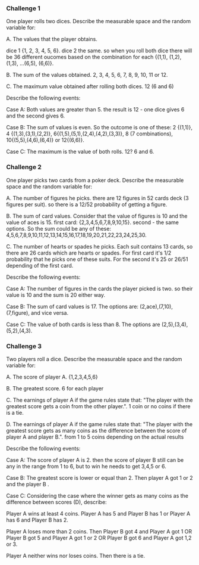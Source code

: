 ### Challenge 1

One player rolls two dices. Describe the measurable space and the random variable for:

A. The values that the player obtains.

dice 1 {1, 2, 3, 4, 5, 6}.
dice 2 the same.
so when you roll both dice there will be 36 different oucomes based on the combination for each {(1,1), (1,2), (1,3), ...(6,5), (6,6)}.

B. The sum of the values obtained.
2, 3, 4, 5, 6, 7, 8, 9, 10, 11 or 12.

C. The maximum value obtained after rolling both dices.
12 (6 and 6)


Describe the following events:

Case A: Both values are greater than 5.
the result is 12 - one dice gives 6 and the second gives 6.

Case B: The sum of values is even.
So the outcome is one of these: 2 {(1,1)}, 4 {(1,3),(3,1),(2,2)}, 6{(1,5),(5,1),(2,4),(4,2),(3,3)}, 8 (7 combinations), 10{(5,5),(4,6),(6,4)} or 12{(6,6)}.


Case C: The maximum is the value of both rolls.
12? 6 and 6.

### Challenge 2
One player picks two cards from a poker deck. Describe the measurable space and the random variable for:

A. The number of figures he picks.
there are 12 figures in 52 cards deck (3 figures per suit). so there is a 12/52 probability of getting a figure.

B. The sum of card values. Consider that the value of figures is 10 and the value of aces is 15.
first card: {2,3,4,5,6,7,8,9,10,15}.
second - the same options.
So the sum could be any of these: 4,5,6,7,8,9,10,11,12,13,14,15,16,17,18,19,20,21,22,23,24,25,30.

C. The number of hearts or spades he picks.
Each suit contains 13 cards, so there are 26 cards which are hearts or spades. For first card it's 1/2 probability that he picks one of these suits.
For the second it's 25 or 26/51 depending of the first card.


Describe the following events:

Case A: The number of figures in the cards the player picked is two.
so their value is 10 and the sum is 20 either way.

Case B: The sum of card values is 17.
The options are: (2,ace),(7,10),(7,figure), and vice versa.

Case C: The value of both cards is less than 8.
The options are (2,5),(3,4),(5,2),(4,3).

### Challenge 3
Two players roll a dice. Describe the measurable space and the random variable for:

A. The score of player A.
{1,2,3,4,5,6} 

B. The greatest score. 6 for each player

C. The earnings of player A if the game rules state that:
"The player with the greatest score gets a coin from the other player.". 1 coin or no coins if there is a tie.

D. The earnings of player A if the game rules state that:
"The player with the greatest score gets as many coins as the difference between the score of player A and player B.". from 1 to 5 coins depending on the actual results


Describe the following events:

Case A: The score of player A is 2.
then the score of player B still can be any in the range from 1 to 6, but to win he needs to get 3,4,5 or 6.

Case B: The greatest score is lower or equal than 2.
Then player A got 1 or 2 and the player B .

Case C: Considering the case where the winner gets as many coins as the difference between scores (D), describe: 

Player A wins at least 4 coins. Player A has 5 and Player B has 1 or Player A has 6 and Player B has 2.

Player A loses more than 2 coins. Then Player B got 4 and Player A got 1 OR Player B got 5 and Player A got 1 or 2 OR Player B got 6 and Player A got 1,2 or 3.

Player A neither wins nor loses coins. Then there is a tie. 
